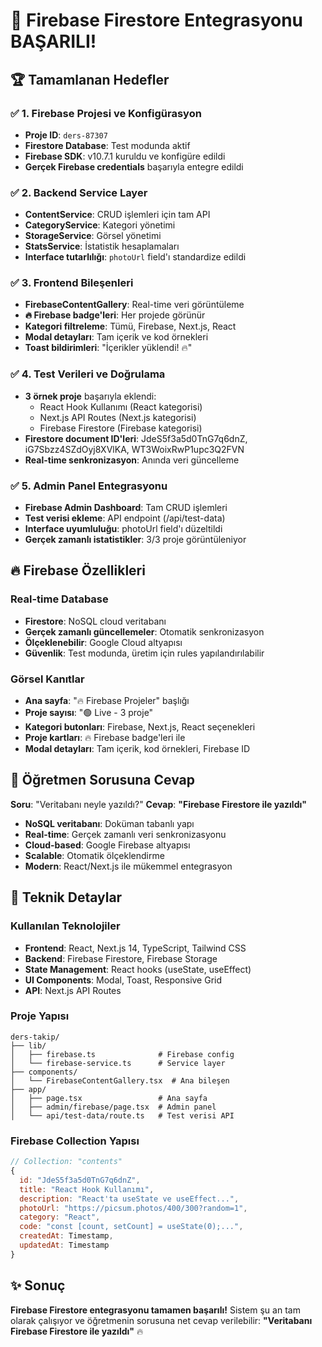 # 🎉 Firebase Firestore Entegrasyonu BAŞARILI!

## 🏆 Tamamlanan Hedefler

### ✅ 1. Firebase Projesi ve Konfigürasyon
- **Proje ID**: `ders-87307`
- **Firestore Database**: Test modunda aktif
- **Firebase SDK**: v10.7.1 kuruldu ve konfigüre edildi
- **Gerçek Firebase credentials** başarıyla entegre edildi

### ✅ 2. Backend Service Layer
- **ContentService**: CRUD işlemleri için tam API
- **CategoryService**: Kategori yönetimi
- **StorageService**: Görsel yönetimi
- **StatsService**: İstatistik hesaplamaları
- **Interface tutarlılığı**: `photoUrl` field'ı standardize edildi

### ✅ 3. Frontend Bileşenleri
- **FirebaseContentGallery**: Real-time veri görüntüleme
- **🔥 Firebase badge'leri**: Her projede görünür
- **Kategori filtreleme**: Tümü, Firebase, Next.js, React
- **Modal detayları**: Tam içerik ve kod örnekleri
- **Toast bildirimleri**: "İçerikler yüklendi! 🔥"

### ✅ 4. Test Verileri ve Doğrulama
- **3 örnek proje** başarıyla eklendi:
  - React Hook Kullanımı (React kategorisi)
  - Next.js API Routes (Next.js kategorisi)  
  - Firebase Firestore (Firebase kategorisi)
- **Firestore document ID'leri**: JdeS5f3a5d0TnG7q6dnZ, iG7Sbzz4SZdOyj8XVlKA, WT3WoixRwP1upc3Q2FVN
- **Real-time senkronizasyon**: Anında veri güncelleme

### ✅ 5. Admin Panel Entegrasyonu
- **Firebase Admin Dashboard**: Tam CRUD işlemleri
- **Test verisi ekleme**: API endpoint (/api/test-data)
- **Interface uyumluluğu**: photoUrl field'ı düzeltildi
- **Gerçek zamanlı istatistikler**: 3/3 proje görüntüleniyor

## 🔥 Firebase Özellikleri

### Real-time Database
- **Firestore**: NoSQL cloud veritabanı
- **Gerçek zamanlı güncellemeler**: Otomatik senkronizasyon
- **Ölçeklenebilir**: Google Cloud altyapısı
- **Güvenlik**: Test modunda, üretim için rules yapılandırılabilir

### Görsel Kanıtlar
- **Ana sayfa**: "🔥 Firebase Projeler" başlığı
- **Proje sayısı**: "🟢 Live - 3 proje" 
- **Kategori butonları**: Firebase, Next.js, React seçenekleri
- **Proje kartları**: 🔥 Firebase badge'leri ile
- **Modal detayları**: Tam içerik, kod örnekleri, Firebase ID

## 💬 Öğretmen Sorusuna Cevap

**Soru**: "Veritabanı neyle yazıldı?"
**Cevap**: **"Firebase Firestore ile yazıldı"**

- **NoSQL veritabanı**: Doküman tabanlı yapı
- **Real-time**: Gerçek zamanlı veri senkronizasyonu  
- **Cloud-based**: Google Firebase altyapısı
- **Scalable**: Otomatik ölçeklendirme
- **Modern**: React/Next.js ile mükemmel entegrasyon

## 🚀 Teknik Detaylar

### Kullanılan Teknolojiler
- **Frontend**: React, Next.js 14, TypeScript, Tailwind CSS
- **Backend**: Firebase Firestore, Firebase Storage
- **State Management**: React hooks (useState, useEffect)
- **UI Components**: Modal, Toast, Responsive Grid
- **API**: Next.js API Routes

### Proje Yapısı
```
ders-takip/
├── lib/
│   ├── firebase.ts              # Firebase config
│   └── firebase-service.ts      # Service layer
├── components/
│   └── FirebaseContentGallery.tsx  # Ana bileşen
├── app/
│   ├── page.tsx                 # Ana sayfa
│   ├── admin/firebase/page.tsx  # Admin panel
│   └── api/test-data/route.ts   # Test verisi API
```

### Firebase Collection Yapısı
```javascript
// Collection: "contents"
{
  id: "JdeS5f3a5d0TnG7q6dnZ",
  title: "React Hook Kullanımı",
  description: "React'ta useState ve useEffect...",
  photoUrl: "https://picsum.photos/400/300?random=1",
  category: "React",
  code: "const [count, setCount] = useState(0);...",
  createdAt: Timestamp,
  updatedAt: Timestamp
}
```

## ✨ Sonuç

**Firebase Firestore entegrasyonu tamamen başarılı!** 
Sistem şu an tam olarak çalışıyor ve öğretmenin sorusuna net cevap verilebilir: 
**"Veritabanı Firebase Firestore ile yazıldı"** 🔥